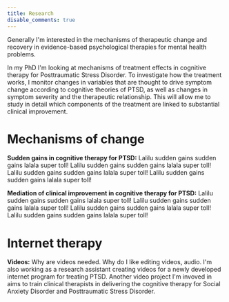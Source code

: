 ```yaml
---
title: Research
disable_comments: true
---
```


Generally I'm interested in the mechanisms of therapeutic change and recovery in evidence-based psychological therapies for mental health problems.

In my PhD I'm looking at mechanisms of treatment effects in cognitive therapy for Posttraumatic Stress Disorder. 
To investigate how the treatment works, I monitor changes in variables that are thought to drive symptom change according to cognitive theories of PTSD, as well as changes in symptom severity and the therapeutic relationship. 
This will allow me to study in detail which components of the treatment are linked to substantial clinical improvement.

# Mechanisms of change
**Sudden gains in cognitive therapy for PTSD:**
Lalilu sudden gains sudden gains lalala super toll! 
Lalilu sudden gains sudden gains lalala super toll! 
Lalilu sudden gains sudden gains lalala super toll! 
Lalilu sudden gains sudden gains lalala super toll!

**Mediation of clinical improvement in cognitive therapy for PTSD:**
Lalilu sudden gains sudden gains lalala super toll! 
Lalilu sudden gains sudden gains lalala super toll! 
Lalilu sudden gains sudden gains lalala super toll! 
Lalilu sudden gains sudden gains lalala super toll!

# Internet therapy
**Videos:** Why are videos needed. Why do I like editing videos, audio. I'm also working as a research assistant creating videos for a newly developed internet program for treating PTSD. 
Another video project I'm invoved in aims to train clinical therapists in delivering the cognitive therapy for Social Anxiety Disorder and Posttraumatic Stress Disorder.
